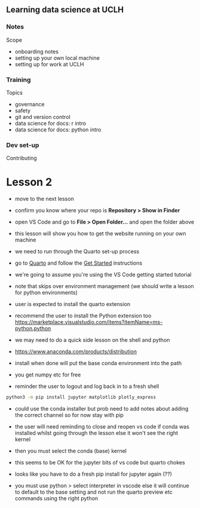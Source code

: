 ## Learning data science at UCLH

### Notes

Scope
- onboarding notes
- setting up your own local machine
- setting up for work at UCLH

### Training

Topics
- governance 
- safety
- git and version control
- data science for docs: r intro
- data science for docs: python intro

### Dev set-up

Contributing


# Lesson 2

- move to the next lesson
- confirm you know where your repo is **Repository > Show in Finder**
- open VS Code and go to **File > Open Folder...** and open the folder above
- this lesson will show you how to get the website running on your own machine
- we need to run through the Quarto set-up process


- go to [Quarto](https://quarto.org) and follow the [Get Started](https://quarto.org/docs/get-started/) instructions
- we're going to assume you're using the VS Code getting started tutorial
- note that skips over environment management (we should write a lesson for python environments)

- user is expected to install the quarto extension
- recommend the user to install the Python extension too https://marketplace.visualstudio.com/items?itemName=ms-python.python

- we may need to do a quick side lesson on the shell and python
- https://www.anaconda.com/products/distribution

- install when done will put the base conda environment into the path
- you get numpy etc for free
- reminder the user to logout and log back in to a fresh shell

```sh
python3 -m pip install jupyter matplotlib plotly_express
```

- could use the conda installer but prob need to add notes about adding the correct channel so for now stay with pip

- the user will need reminding to close and reopen vs code if conda was installed whilst going through the lesson else it won't see the right kernel
- then you must select the conda (base) kernel 
- this seems to be OK for the jupyter bits of vs code but quarto chokes
- looks like you have to do a fresh pip install for jupyter again (??)


- you must use python > select interpreter in vscode else it will continue to default to the base setting and not run the quarto preview etc commands using the right python
